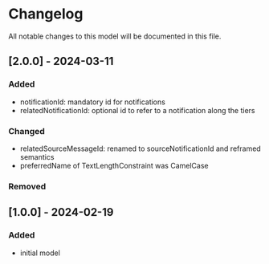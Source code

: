 # Changelog
All notable changes to this model will be documented in this file.

## [2.0.0] - 2024-03-11

### Added

- notificationId: mandatory id for notifications
- relatedNotificationId: optional id to refer to a notification along the tiers

### Changed

- relatedSourceMessageId: renamed to sourceNotificationId and reframed semantics
- preferredName of TextLengthConstraint was CamelCase

### Removed


## [1.0.0] - 2024-02-19
### Added
- initial model
